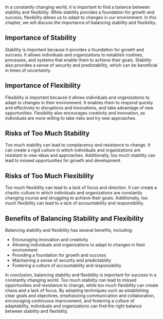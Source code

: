 
In a constantly changing world, it is important to find a balance between stability and flexibility. While stability provides a foundation for growth and success, flexibility allows us to adapt to changes in our environment. In this chapter, we will discuss the importance of balancing stability and flexibility.

Importance of Stability
-----------------------

Stability is important because it provides a foundation for growth and success. It allows individuals and organizations to establish routines, processes, and systems that enable them to achieve their goals. Stability also provides a sense of security and predictability, which can be beneficial in times of uncertainty.

Importance of Flexibility
-------------------------

Flexibility is important because it allows individuals and organizations to adapt to changes in their environment. It enables them to respond quickly and effectively to disruptions and innovations, and take advantage of new opportunities. Flexibility also encourages creativity and innovation, as individuals are more willing to take risks and try new approaches.

Risks of Too Much Stability
---------------------------

Too much stability can lead to complacency and resistance to change. It can create a rigid culture in which individuals and organizations are resistant to new ideas and approaches. Additionally, too much stability can lead to missed opportunities for growth and development.

Risks of Too Much Flexibility
-----------------------------

Too much flexibility can lead to a lack of focus and direction. It can create a chaotic culture in which individuals and organizations are constantly changing course and struggling to achieve their goals. Additionally, too much flexibility can lead to a lack of accountability and responsibility.

Benefits of Balancing Stability and Flexibility
-----------------------------------------------

Balancing stability and flexibility has several benefits, including:

* Encouraging innovation and creativity
* Allowing individuals and organizations to adapt to changes in their environment
* Providing a foundation for growth and success
* Maintaining a sense of security and predictability
* Fostering a culture of accountability and responsibility

In conclusion, balancing stability and flexibility is important for success in a constantly changing world. Too much stability can lead to missed opportunities and resistance to change, while too much flexibility can create chaos and a lack of focus. By adopting techniques such as establishing clear goals and objectives, emphasizing communication and collaboration, encouraging continuous improvement, and fostering a culture of adaptability, individuals and organizations can find the right balance between stability and flexibility.
